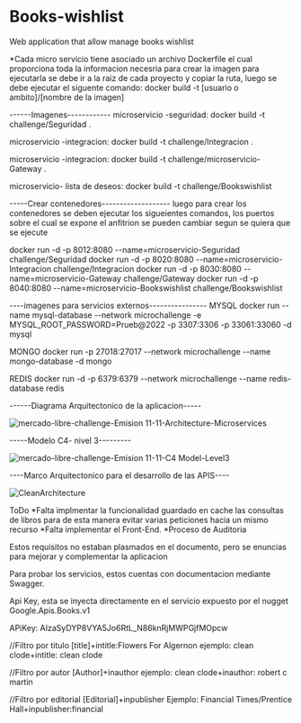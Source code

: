 # Books-wishlist
Web application that allow manage books wishlist

*Cada micro servicio tiene asociado un archivo Dockerfile el cual proporciona toda la informacion necesria para crear la imagen
para ejecutarla se debe ir a la raiz de cada proyecto y copiar la ruta, luego se debe ejecutar el siguente comando: docker build -t [usuario o ambito]/[nombre de la imagen]


------Imagenes------------
microservicio -seguridad:
docker build -t challenge/Seguridad .

microservicio -integracion:
docker build -t challenge/Integracion .

microservicio -integracion:
docker build -t challenge/microservicio-Gateway .

microservicio- lista de deseos:
docker build -t challenge/Bookswishlist


-----Crear contenedores-------------------
luego para crear los contenedores se deben ejecutar los sigueientes comandos,
los puertos sobre el cual se expone el anfitrion se pueden cambiar segun se quiera que se ejecute

docker run -d -p 8012:8080 --name=microservicio-Seguridad challenge/Seguridad
docker run -d -p 8020:8080 --name=microservicio-Integracion challenge/Integracion
docker run -d -p 8030:8080 --name=microservicio-Gateway challenge/Gateway
docker run -d -p 8040:8080 --name=microservicio-Bookswishlist challenge/Bookswishlist


----imagenes para servicios externos----------------
MYSQL 
docker run --name mysql-database --network microchallenge  -e MYSQL_ROOT_PASSWORD=Prueb@2022 -p 3307:3306 -p 33061:33060 -d mysql

MONGO
docker run -p 27018:27017 --network microchallenge --name mongo-database -d mongo

REDIS
docker run -d -p 6379:6379 --network microchallenge --name redis-database redis


------Diagrama Arquitectonico de la aplicacion-----


![mercado-libre-challenge-Emision 11-11-Architecture-Microservices](https://user-images.githubusercontent.com/67524326/177678296-d22c7c7b-3219-4ed8-b2a9-c604742e5a58.png)



-----Modelo C4- nivel 3---------


![mercado-libre-challenge-Emision 11-11-C4 Model-Level3](https://user-images.githubusercontent.com/67524326/177678307-88597c43-9597-40e3-bbf6-51d530c92931.png)



----Marco Arquitectonico para el desarrollo de las APIS----

![CleanArchitecture](https://user-images.githubusercontent.com/67524326/177682188-4dfd19ab-8788-4ed1-b0e0-98bc6b4681d7.jpg)



ToDo
*Falta implmentar la funcionalidad guardado en cache las consultas de libros para de esta manera evitar varias peticiones hacia un mismo recurso
*Falta implementar el Front-End.
*Proceso de Auditoria

Estos requisitos no estaban plasmados en el documento, pero se enuncias para mejorar y complementar la aplicacion


Para probar los servicios, estos cuentas con documentacion mediante Swagger.


Api Key, esta se inyecta directamente en el servicio expuesto por el nugget Google.Apis.Books.v1

APiKey: AIzaSyDYP8VYA5Jo6RtL_N86knRjMWPGjfMOpcw

//Filtro por titulo
[title]+intitle:Flowers For Algernon
ejemplo:
clean clode+intitle: clean clode

//Filtro por autor
[Author]+inauthor
ejemplo:
clean clode+inauthor: robert c martin

//Filtro por editorial
[Editorial]+inpublisher
Ejemplo:
Financial Times/Prentice Hall+inpublisher:financial

